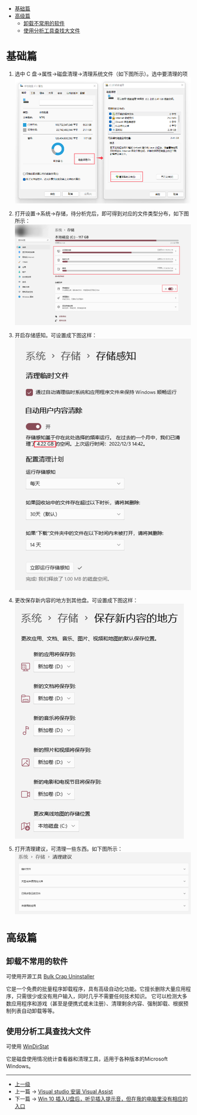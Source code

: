 <!-- Windows 11 C 盘瘦身 -->
- [基础篇](#基础篇)
- [高级篇](#高级篇)
  - [卸载不常用的软件](#卸载不常用的软件)
  - [使用分析工具查找大文件](#使用分析工具查找大文件)

# 基础篇

1. 选中 C 盘->属性->磁盘清理->清理系统文件（如下图所示）。选中要清理的项
![](../images/Win11_C_Optimize_202212031657_1.png)

2. 打开设置->系统->存储，待分析完后，即可得到对应的文件类型分布，如下图所示：
![](../images/Win11_C_Optimize_202212031657_2.png)

3. 开启存储感知。可设置成下图这样：
![](../images/Win11_C_Optimize_202212031657_3.png)

4. 更改保存新内容的地方到其他盘。可设置成下图这样：
![](../images/Win11_C_Optimize_202212031657_4.png)

5. 打开清理建议，可清理一些东西。如下图所示：
![](../images/Win11_C_Optimize_202212031657_5.png)

# 高级篇

## 卸载不常用的软件

可使用开源工具  [Bulk Crap Uninstaller](https://www.bcuninstaller.com/)

它是一个免费的批量程序卸载程序，具有高级自动化功能。它擅长删除大量应用程序，只需很少或没有用户输入，同时几乎不需要任何技术知识。
它可以检测大多数应用程序和游戏（甚至是便携式或未注册）、清理剩余内容、强制卸载、根据预制列表自动卸载等等。

## 使用分析工具查找大文件

可使用 [WinDirStat](https://windirstat.net/)

它是磁盘使用情况统计查看器和清理工具，适用于各种版本的Microsoft Windows。

---

- [上一级](README.md)
- 上一篇 -> [Visual studio 安装 Visual Assist](VisualStudioInstallVisualAssist.md)
- 下一篇 -> [Win 10 插入U盘后，听见插入提示音，但在我的电脑里没有相应的入口](insertUSBDevicesNotResponse.md)
